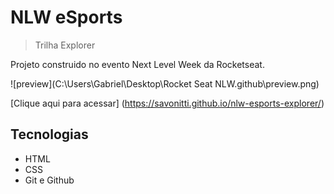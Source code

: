 # NLW eSports 

>Trilha Explorer

Projeto construido no evento Next Level Week da Rocketseat.

![preview](C:\Users\Gabriel\Desktop\Rocket Seat NLW\.github\preview.png)

[Clique aqui para acessar] (https://savonitti.github.io/nlw-esports-explorer/)

## Tecnologias

- HTML
- CSS
- Git e Github

##